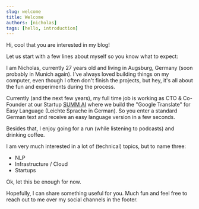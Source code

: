 ```yaml
---
slug: welcome
title: Welcome
authors: [nicholas]
tags: [hello, introduction]
---
```


Hi, cool that you are interested in my blog! 

<!-- truncate -->

Let us start with a few lines about myself so you know what to expect:

I am Nicholas, currently 27 years old and living in Augsburg, Germany (soon probably in Munich again). I've always loved building things on my computer, even though I often don't finish the projects, but hey, it's all about the fun and experiments during the process.

Currently (and the next few years), my full time job is working as CTO & Co-Founder at our Startup [SUMM AI](https://summ-ai.com) where we build the "Google Translate" for Easy Language (Leichte Sprache in German). So you enter a standard German text and receive an easy language version in a few seconds.

Besides that, I enjoy going for a run (while listening to podcasts) and drinking coffee.

I am very much interested in a lot of (technical) topics, but to name three:
- NLP
- Infrastructure / Cloud
- Startups

Ok, let this be enough for now.

Hopefully, I can share something useful for you. Much fun and feel free to reach out to me over my social channels in the footer.
